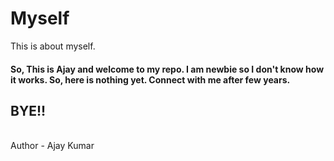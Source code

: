 # Myself
This is about myself.
<br> 
<h4>
So, This is Ajay and welcome to my repo. I am newbie so I don't know how it works. So, here is nothing yet. Connect with me after few years. 
</h4>
  <h2> BYE!!</h2>
<br>
Author - Ajay Kumar
